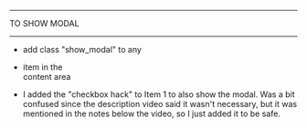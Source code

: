 ______________
TO SHOW MODAL
______________

- add class "show_modal" to any <li> item in the <main> content area

- I added the "checkbox hack" to Item 1 to also show the modal. Was a
  bit confused since the description video said it wasn't necessary, but it was
  mentioned in the notes below the video, so I just added it to be safe.